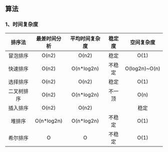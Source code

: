 ## 算法
### 1、时间复杂度
|排序法|最差时间分析|平均时间复杂度|稳定度|空间复杂度|
|:--:|:--:|:--:|:--:|:--:|
|冒泡排序|	O(n2)|	O(n2)|	稳定	|O(1)|
|快速排序|	O(n2)|	O(n*log2n)|	不稳定|	O(log2n)~O(n)|
|选择排序|	O(n2)|	O(n2)|	稳定|	O(1)|
|二叉树排序|	O(n2)|	O(n*log2n)|	不一顶|	O(n)|
|插入排序|O(n2)|	O(n2)|	|稳定|	O(1)|
|堆排序|	O(n*log2n)|	O(n*log2n)|	不稳定|	O(1)|
|希尔排序|	O|	O|	不稳定|	O(1)|


